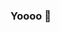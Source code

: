 ### Yoooo 👋

<!--
**SrW0nka/SrW0nka** is a ✨ _special_ ✨ repository because its `README.md` (this file) appears on your GitHub profile.


* My name is SrWonka, but you can call me as just Wonka
* I'm a brazilian 
* You can contact me at discord (SrWonka#4609) 

